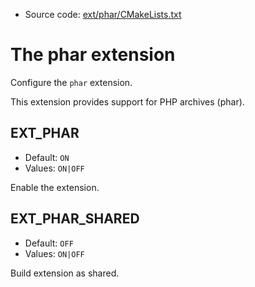 <!-- This is auto-generated file. -->
* Source code: [ext/phar/CMakeLists.txt](https://github.com/petk/php-build-system/blob/master/cmake/ext/phar/CMakeLists.txt)

# The phar extension

Configure the `phar` extension.

This extension provides support for PHP archives (phar).

## EXT_PHAR

* Default: `ON`
* Values: `ON|OFF`

Enable the extension.

## EXT_PHAR_SHARED

* Default: `OFF`
* Values: `ON|OFF`

Build extension as shared.
